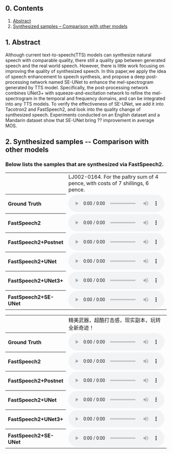 
<html lang="en-US">
  <head>
    <meta charset="UTF-8">
    <meta name="viewport" content="width=device-width, initial-scale=1">
    <meta name="theme-color" content="#157878">
    <link rel="stylesheet" href="/assets/css/style.css?v=e27bf585b9c641a881074e09853cb11204774c97">
  </head>
  <body>


<h2>0. Contents</h2>
<ol>
  <li><a href="#abstract">Abstract</a></li>
  <li><a href="#samples-comp">Synthesized samples – Comparison with other models</a></li>
</ol>

<h2>1. Abstract<a name="abstract"></a></h2>

<p>Although current text-to-speech(TTS) models can synthesize natural speech with comparable quality, there still a quality gap between generated speech and the real world speech. However, there is little work focusing on improving the quality of synthesized speech. In this paper,we apply the idea of speech enhancement to speech synthesis, and propose a deep post-processing network named SE-UNet to enhance the mel-spectrogram generated by TTS model. Specifically, the post-processing network combines UNet3+ with squeeze-and-excitation network to refine the mel-spectrogram in the temporal and frequency domains, and can be integrated into any TTS models. To verify the effectiveness of SE-UNet, we add it into Tacotron2 and FastSpeech2, and look into the quality change of synthesized speech. Experiments conducted on an English dataset and a Mandarin dataset show that SE-UNet bring ?? improvement in average MOS. </p>

<h2>2. Synthesized samples -- Comparison with other models<a name="samples-comp"></a></h2>

<h3>Below lists the samples that are synthesized via FastSpeech2.</h3>

<table>
    <tr>
      <th style="text-align: left">    </th>
      <td style="text-align: left">LJ002-0164. For the paltry sum of 4 pence, with costs of 7 shillings, 6 pence.</td>
      <td style="text-align: left">LJ049-0213. There are always dangers of divided responsibility.</td>
    </tr>
    <tr>
      <th style="text-align: left"><strong>Ground Truth</strong></th>
      <td style="text-align: left"><audio src="wavs\FastSpeech2\LJSpeech\Ground_Truth\LJ002-0164.wav" controls="" preload=""></audio></td>
      <td style="text-align: left"><audio src="wavs\FastSpeech2\LJSpeech\Ground_Truth\LJ049-0213.wav" controls="" preload=""></audio></td>
    </tr>
    <tr>
      <th style="text-align: left"><strong>FastSpeech2</strong></th>
      <td style="text-align: left"><audio src="wavs\FastSpeech2\LJSpeech\original\LJ002-0164.wav" controls="" preload=""></audio></td>
      <td style="text-align: left"><audio src="wavs\FastSpeech2\LJSpeech\original\LJ049-0213.wav" controls="" preload=""></audio></td>
    </tr>
    <tr>
      <th style="text-align: left"><strong>FastSpeech2+Postnet</strong></th>
      <td style="text-align: left"><audio src="wavs\FastSpeech2\LJSpeech\postnet\LJ002-0164_post.wav" controls="" preload=""></audio></td>
      <td style="text-align: left"><audio src="wavs\FastSpeech2\LJSpeech\postnet\LJ049-0213_post.wav" controls="" preload=""></audio></td>
    </tr>
    <tr>
      <th style="text-align: left"><strong>FastSpeech2+UNet</strong></th>
      <td style="text-align: left"><audio src="wavs\FastSpeech2\LJSpeech\unet\LJ002-0164_post.wav" controls="" preload=""></audio></td>
      <td style="text-align: left"><audio src="wavs\FastSpeech2\LJSpeech\unet\LJ049-0213_post.wav" controls="" preload=""></audio></td>
    </tr>
    <tr>
      <th style="text-align: left"><strong>FastSpeech2+UNet3+</strong></th>
      <td style="text-align: left"><audio src="wavs\FastSpeech2\LJSpeech\unet3\LJ002-0164_post.wav" controls="" preload=""></audio></td>
      <td style="text-align: left"><audio src="wavs\FastSpeech2\LJSpeech\unet3\LJ049-0213_post.wav" controls="" preload=""></audio></td>
    </tr>
    <tr>
      <th style="text-align: left"><strong>FastSpeech2+SE-UNet</strong></th>
      <td style="text-align: left"><audio src="wavs\FastSpeech2\LJSpeech\SE-Unet\LJ002-0164_post.wav" controls="" preload=""></audio></td>
      <td style="text-align: left"><audio src="wavs\FastSpeech2\LJSpeech\SE-Unet\LJ049-0213_post.wav" controls="" preload=""></audio></td>      
    </tr>
</table>
    
    
<table>
    <tr>
      <th style="text-align: left">    </th>
      <td style="text-align: left">精美武器，超酷打击感，现实副本，玩转全新奇迹！</td>
    </tr>
    <tr>
      <th style="text-align: left"><strong>Ground Truth</strong></th>
      <td style="text-align: left"><audio src="wavs\FastSpeech2\Mandarin\Ground_truth\corpus1_4423_generated_e2e.wav" controls="" preload=""></audio></td>
    </tr>
    <tr>
      <th style="text-align: left"><strong>FastSpeech2</strong></th>
      <td style="text-align: left"><audio src="wavs\FastSpeech2\Mandarin\original\corpus1_4423_generated_e2e.wav" controls="" preload=""></audio></td>
    </tr>
    <tr>
      <th style="text-align: left"><strong>FastSpeech2+Postnet</strong></th>
      <td style="text-align: left"><audio src="wavs\FastSpeech2\Mandarin\postnet\corpus1_4423_generated_e2e.wav" controls="" preload=""></audio></td>
    </tr>
    <tr>
      <th style="text-align: left"><strong>FastSpeech2+UNet</strong></th>
      <td style="text-align: left"><audio src="wavs\FastSpeech2\Mandarin\unet\corpus1_4423_generated_e2e.wav" controls="" preload=""></audio></td>
    </tr>
    <tr>
      <th style="text-align: left"><strong>FastSpeech2+UNet3+</strong></th>
      <td style="text-align: left"><audio src="wavs\FastSpeech2\Mandarin\unet3\corpus1_4423_generated_e2e.wav" controls="" preload=""></audio></td>
    </tr>
    <tr>
      <th style="text-align: left"><strong>FastSpeech2+SE-UNet</strong></th>
      <td style="text-align: left"><audio src="wavs\FastSpeech2\Mandarin\SE-unet\corpus1_4423_generated_e2e.wav" controls="" preload=""></audio></td>
    </tr>
</table>

    

    
  </body>
</html>


